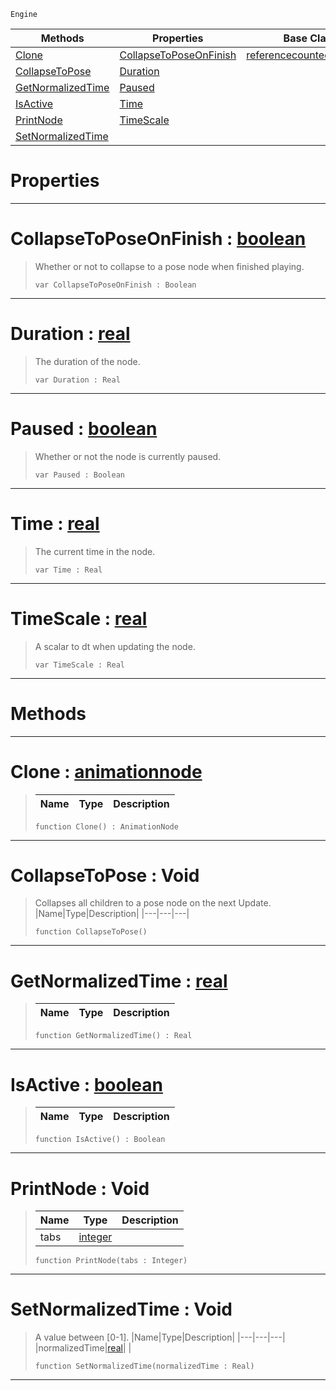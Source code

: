  `Engine`

|Methods|Properties|Base Classes|Derived Classes|
|---|---|---|---|
|[ Clone](animationnode.md#clone-zilch-engine-docume)|[ CollapseToPoseOnFinish](animationnode.md#collapsetoposeonfinish-z)|[referencecountedeventobject](referencecountedeventobject.md)|[basicanimation](basicanimation.md)|
|[ CollapseToPose](animationnode.md#collapsetopose-void)|[ Duration](animationnode.md#duration-zilch-engine-doc)| |[dualblendchainnode](dualblendchainnode.md)|
|[ GetNormalizedTime](animationnode.md#getnormalizedtime-zilch-e)|[ Paused](animationnode.md#paused-zilch-engine-docum)| |[dualblendcrossblend](dualblendcrossblend.md)|
|[ IsActive](animationnode.md#isactive-zilch-engine-doc)|[ Time](animationnode.md#time-zilch-engine-documen)| |[dualblenddirectblend](dualblenddirectblend.md)|
|[ PrintNode](animationnode.md#printnode-void)|[ TimeScale](animationnode.md#timescale-zilch-engine-do)| |[dualblendselectivenode](dualblendselectivenode.md)|
|[ SetNormalizedTime](animationnode.md#setnormalizedtime-void)| | |[posenode](posenode.md)|


 #  Properties


---  
 #  CollapseToPoseOnFinish : [boolean](../nada_base_types/boolean.md)

> Whether or not to collapse to a pose node when finished playing.
> ``` lang=cpp, name=Nada
> var CollapseToPoseOnFinish : Boolean


---  
 #  Duration : [real](../nada_base_types/real.md)

> The duration of the node.
> ``` lang=cpp, name=Nada
> var Duration : Real


---  
 #  Paused : [boolean](../nada_base_types/boolean.md)

> Whether or not the node is currently paused.
> ``` lang=cpp, name=Nada
> var Paused : Boolean


---  
 #  Time : [real](../nada_base_types/real.md)

> The current time in the node.
> ``` lang=cpp, name=Nada
> var Time : Real


---  
 #  TimeScale : [real](../nada_base_types/real.md)

> A scalar to dt when updating the node.
> ``` lang=cpp, name=Nada
> var TimeScale : Real


---  
 #  Methods


---  
 #  Clone : [animationnode](animationnode.md)

> 
> |Name|Type|Description|
> |---|---|---|
> ``` lang=cpp, name=Nada
> function Clone() : AnimationNode
> ``` 


---  
 #  CollapseToPose : Void

> Collapses all children to a pose node on the next Update.
> |Name|Type|Description|
> |---|---|---|
> ``` lang=cpp, name=Nada
> function CollapseToPose()
> ``` 


---  
 #  GetNormalizedTime : [real](../nada_base_types/real.md)

> 
> |Name|Type|Description|
> |---|---|---|
> ``` lang=cpp, name=Nada
> function GetNormalizedTime() : Real
> ``` 


---  
 #  IsActive : [boolean](../nada_base_types/boolean.md)

> 
> |Name|Type|Description|
> |---|---|---|
> ``` lang=cpp, name=Nada
> function IsActive() : Boolean
> ``` 


---  
 #  PrintNode : Void

> 
> |Name|Type|Description|
> |---|---|---|
> |tabs|[integer](../nada_base_types/integer.md)| |
> ``` lang=cpp, name=Nada
> function PrintNode(tabs : Integer)
> ``` 


---  
 #  SetNormalizedTime : Void

> A value between [0-1].
> |Name|Type|Description|
> |---|---|---|
> |normalizedTime|[real](../nada_base_types/real.md)| |
> ``` lang=cpp, name=Nada
> function SetNormalizedTime(normalizedTime : Real)
> ``` 


---  
 

 